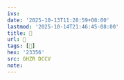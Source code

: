 ```yaml
---
ivs:
date: '2025-10-13T11:28:59+08:00'
lastmod: '2025-10-14T21:46:45-08:00'
title: 󰟪
url: 󰟪
tags: [𣍖]
hex: '23356'
src: GHZR DCCV
note:
---
```

